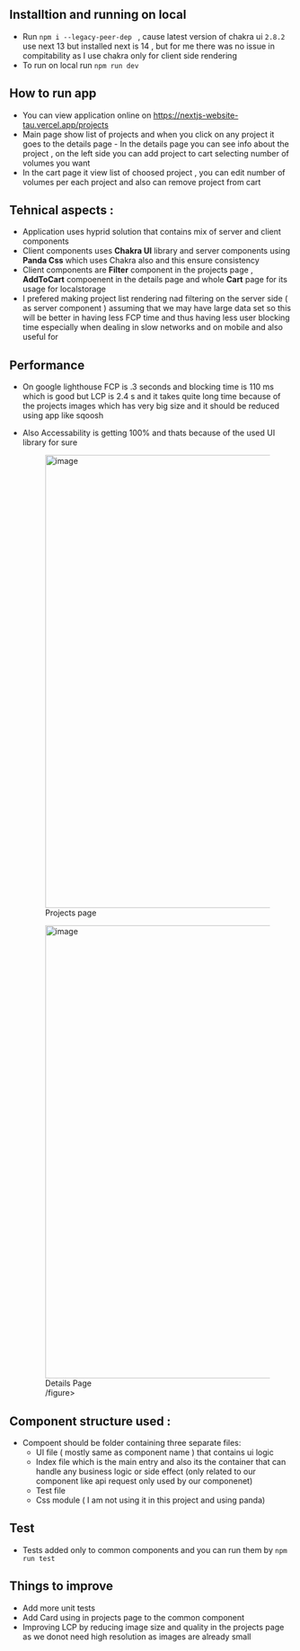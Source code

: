 ## Installtion and running on local
- Run ```npm i --legacy-peer-dep ``` , cause latest version of chakra ui ``2.8.2`` use next 13 but installed next is 14 , but for me there was no issue in compitability as I use chakra only for  client side rendering 
- To run on local run ```npm run dev```

## How to run app 
- You can view application online on https://nextjs-website-tau.vercel.app/projects
- Main page show list of projects and when you click on any project it goes to the details page - In the details page you can see info about the project , on the left side you can add project to cart selecting number of volumes you want 
- In the cart page it view list of choosed project , you can edit number of volumes per each project and also can remove project from cart

## Tehnical aspects : 
- Application uses hyprid solution that contains mix of server and client components 
- Client components uses **Chakra UI** library and server components using **Panda Css** which uses Chakra also and this ensure consistency 
- Client components are **Filter**  component in the projects page , **AddToCart** compoenent in the details page and whole **Cart** page for its usage for localstorage
- I prefered making project list rendering nad filtering on the server side ( as server component ) assuming that we may have large data set so this will be better in having less FCP time and thus having less user blocking time especially when dealing in slow networks and on mobile and also useful for 

## Performance 
- On google lighthouse FCP is .3 seconds and blocking time is 110 ms which is good but LCP is 2.4 s and it takes quite long time because of the projects images which has very big size and it should be reduced using app like sqoosh 
- Also Accessability is getting 100% and thats because of the used UI library for sure
  <figure><img width="806" alt="image" src="https://github.com/mregydev/nextjs-website/assets/28675823/28c35236-2299-4bc0-bc01-86cb2624b465"><figcaption>Projects page</figcaption></figure>

  <figure><img width="806" alt="image" src="https://github.com/mregydev/nextjs-website/assets/28675823/7ef8b2be-69c2-4c5b-9730-adf2036d75e7"><figcaption>Details Page</figcaption>/figure>


  


## Component structure used :
- Compoent should be folder containing three  separate files:
  - UI file ( mostly same as component name ) that contains ui logic 
  - Index file which is the main entry and also its the container that can handle any business logic or side effect (only related to our component like api request only used by our componenet)
  - Test file
  - Css module ( I am not using it in this project and using panda)
  
## Test 
- Tests added only to common components and you can run them by ```npm run test```

## Things to improve
- Add more unit tests
- Add Card using in projects page to the common component
- Improving LCP by reducing image size and quality in the projects page as we donot need high resolution as images are  already small
  

